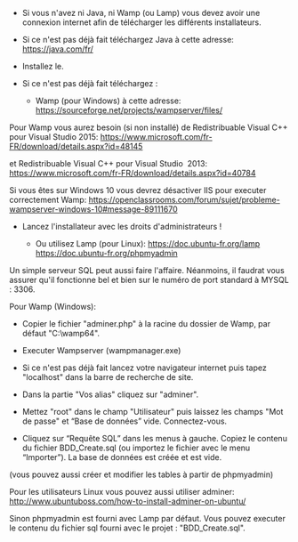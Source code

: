 
- Si vous n'avez ni Java, ni Wamp (ou Lamp) vous devez avoir une connexion internet afin de télécharger les différents installateurs.

- Si ce n'est pas déjà fait téléchargez Java à cette adresse:
https://java.com/fr/

- Installez le.

- Si ce n'est pas déjà fait téléchargez :

  - Wamp (pour Windows) à cette adresse:
https://sourceforge.net/projects/wampserver/files/

Pour Wamp vous aurez besoin (si non installé) de Redistribuable Visual C++ pour Visual Studio 2015:
https://www.microsoft.com/fr-FR/download/details.aspx?id=48145 

et Redistribuable Visual C++ pour Visual Studio  2013:
https://www.microsoft.com/fr-FR/download/details.aspx?id=40784 

Si vous êtes sur Windows 10 vous devrez désactiver IIS pour executer correctement Wamp:
https://openclassrooms.com/forum/sujet/probleme-wampserver-windows-10#message-89111670

- Lancez l'installateur avec les droits d'administrateurs !

  - Ou utilisez Lamp (pour Linux):
https://doc.ubuntu-fr.org/lamp
https://doc.ubuntu-fr.org/phpmyadmin

Un simple serveur SQL peut aussi faire l'affaire. 
Néanmoins, il faudrat vous assurer qu'il fonctionne bel et bien sur le numéro de port standard à MYSQL : 3306. 

Pour Wamp (Windows):

- Copier le fichier "adminer.php" à la racine du dossier de Wamp, par défaut "C:\wamp64".

- Executer Wampserver (wampmanager.exe)

- Si ce n'est pas déjà fait lancez votre navigateur internet puis tapez "localhost" dans la barre de recherche de site.

- Dans la partie "Vos alias" cliquez sur "adminer".

- Mettez "root" dans le champ "Utilisateur" puis laissez les champs "Mot de passe" et “Base de données” vide. Connectez-vous.

- Cliquez sur “Requête SQL” dans les menus à gauche. Copiez le contenu du fichier BDD_Create.sql (ou importez le fichier avec le menu “Importer”). La base de données est créée et est vide.

(vous pouvez aussi créer et modifier les tables à partir de phpmyadmin)


Pour les utilisateurs Linux vous pouvez aussi utiliser adminer:
http://www.ubuntuboss.com/how-to-install-adminer-on-ubuntu/

Sinon phpmyadmin est fourni avec Lamp par défaut. 
Vous pouvez executer le contenu du fichier sql fourni avec le projet : "BDD_Create.sql".
